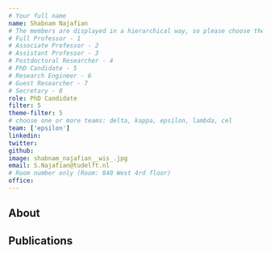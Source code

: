 ```yaml
---
# Your full name
name: Shabnam Najafian
# The members are displayed in a hierarchical way, so please choose the role and filter from this list:
# Full Professor - 1
# Associate Professor - 2
# Assistant Professor - 3
# Postdoctoral Researcher - 4
# PhD Candidate - 5
# Research Engineer - 6
# Guest Researcher - 7
# Secretary - 8
role: PhD Candidate
filter: 5
theme-filter: 5
# choose one or more teams: delta, kappa, epsilon, lambda, cel
team: ['epsilon']
linkedin:
twitter:
github:
image: shabnam_najafian__wis_.jpg
email: S.Najafian@tudelft.nl
# Room number only (Room: 840 West 4rd floor)
office:
---
```


## About

[comment]: <> (Write a few or more words about yourself.)

## Publications

[comment]: <> (You don't have to write anything here, it will be automatically filled. )

